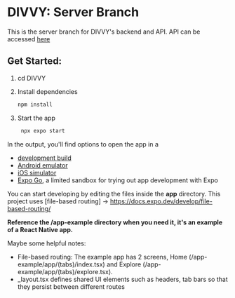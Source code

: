 # DIVVY: Server Branch

This is the server branch for DIVVY's backend and API.  API can be accessed [here](https://divvy-8y34.onrender.com/api)

## Get Started:
1. cd DIVVY

2. Install dependencies

   ```bash
   npm install
   ```

3. Start the app

   ```bash
    npx expo start
   ```

In the output, you'll find options to open the app in a

- [development build](https://docs.expo.dev/develop/development-builds/introduction/)
- [Android emulator](https://docs.expo.dev/workflow/android-studio-emulator/)
- [iOS simulator](https://docs.expo.dev/workflow/ios-simulator/)
- [Expo Go](https://expo.dev/go), a limited sandbox for trying out app development with Expo

You can start developing by editing the files inside the **app** directory. This project uses
[file-based routing] -> https://docs.expo.dev/develop/file-based-routing/

**Reference the /app-example directory when you need it, it's an example of a React Native app.**

Maybe some helpful notes:
- File-based routing: The example app has 2 screens, Home (/app-example/app/(tabs)/index.tsx) and Explore (/app-example/app/(tabs)/explore.tsx).
- _layout.tsx defines shared UI elements such as headers, tab bars so that they persist between different routes
